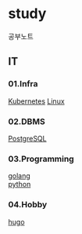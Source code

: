 # study
공부노트

## IT
### 01.Infra
[Kubernetes](./IT/Kubernetes/Kubernetes.md)
[Linux](./IT/Linux/Linux.md)
### 02.DBMS
[PostgreSQL]()
### 03.Programming
[golang](./IT/Programming_Language/golang/golang.md)  
[python](./IT/Programming_Language/python/)
### 04.Hobby
[hugo]()